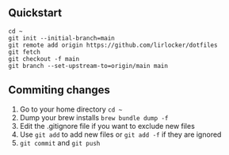 ## Quickstart
```shell
cd ~
git init --initial-branch=main
git remote add origin https://github.com/lirlocker/dotfiles
git fetch
git checkout -f main
git branch --set-upstream-to=origin/main main
```
## Commiting changes
1. Go to your home directory `cd ~`
1. Dump your brew installs `brew bundle dump -f`
1. Edit the .gitignore file if you want to exclude new files
1. Use `git add` to add new files or `git add -f` if they are ignored
1. `git commit` and `git push`
